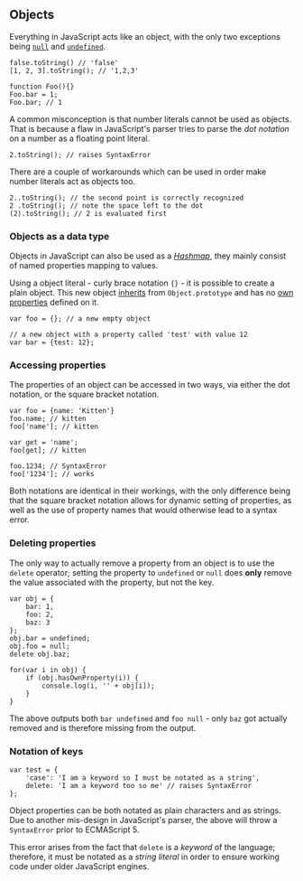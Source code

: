## Objects

Everything in JavaScript acts like an object, with the only two exceptions being 
[`null`](#undefined) and [`undefined`](#undefined).

    false.toString() // 'false'
    [1, 2, 3].toString(); // '1,2,3'
    
    function Foo(){}
    Foo.bar = 1;
    Foo.bar; // 1

A common misconception is that number literals cannot be used as
objects. That is because a flaw in JavaScript's parser tries to parse the *dot 
notation* on a number as a floating point literal.

    2.toString(); // raises SyntaxError

There are a couple of workarounds which can be used in order make number 
literals act as objects too.

    2..toString(); // the second point is correctly recognized
    2 .toString(); // note the space left to the dot
    (2).toString(); // 2 is evaluated first

### Objects as a data type

Objects in JavaScript can also be used as a [*Hashmap*][1], they mainly consist 
of named properties mapping to values.

Using a object literal - curly brace notation `{}` - it is possible to create a 
plain object. This new object [inherits](#prototype) from `Object.prototype` and 
has no [own properties](#hasownproperty) defined on it.

    var foo = {}; // a new empty object

    // a new object with a property called 'test' with value 12
    var bar = {test: 12}; 

### Accessing properties

The properties of an object can be accessed in two ways, via either the dot
notation, or the square bracket notation.
    
    var foo = {name: 'Kitten'}
    foo.name; // kitten
    foo['name']; // kitten
    
    var get = 'name';
    foo[get]; // kitten
    
    foo.1234; // SyntaxError
    foo['1234']; // works

Both notations are identical in their workings, with the only difference being that
the square bracket notation allows for dynamic setting of properties, as well as
the use of property names that would otherwise lead to a syntax error.

### Deleting properties

The only way to actually remove a property from an object is to use the `delete`
operator; setting the property to `undefined` or `null` does **only** remove the
value associated with the property, but not the key.

    var obj = {
        bar: 1,
        foo: 2,
        baz: 3
    };
    obj.bar = undefined;
    obj.foo = null;
    delete obj.baz;

    for(var i in obj) {
        if (obj.hasOwnProperty(i)) {
            console.log(i, '' + obj[i]);
        }
    }

The above outputs both `bar undefined` and `foo null` - only `baz` got actually
removed and is therefore missing from the output.

### Notation of keys

    var test = {
        'case': 'I am a keyword so I must be notated as a string',
        delete: 'I am a keyword too so me' // raises SyntaxError
    };

Object properties can be both notated as plain characters and as strings. Due to
another mis-design in JavaScript's parser, the above will throw 
a `SyntaxError` prior to ECMAScript 5.

This error arises from the fact that `delete` is a *keyword* of the language;
therefore, it must be notated as a *string literal* in order to ensure working
code under older JavaScript engines.

[1]: http://en.wikipedia.org/wiki/Hashmap

